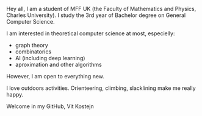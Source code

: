 Hey all,
I am a student of MFF UK (the Faculty of Mathematics and Physics, Charles University). I study the 3rd year of Bachelor degree on General Computer Science.

I am interested in theoretical computer science at most, especielly:

+ graph theory
+ combinatorics
+ AI (including deep learning)
+ aproximation and other algorithms

However, I am open to everything new.

I love outdoors activities. Orienteering, climbing, slacklining make me really happy.

Welcome in my GitHub,
Vit Kostejn
